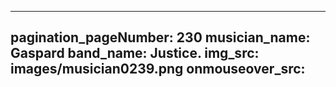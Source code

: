 ------
pagination_pageNumber: 230
musician_name: Gaspard
band_name: Justice.
img_src: images/musician0239.png
onmouseover_src: 
------